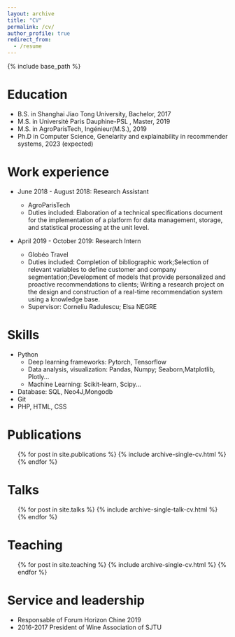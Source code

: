 ```yaml
---
layout: archive
title: "CV"
permalink: /cv/
author_profile: true
redirect_from:
  - /resume
---
```


{% include base_path %}

Education
======
* B.S. in Shanghai Jiao Tong University, Bachelor, 2017
* M.S. in Université Paris Dauphine-PSL , Master, 2019
* M.S. in AgroParisTech, Ingénieur(M.S.), 2019
* Ph.D in Computer Science, Genelarity and explainability in recommender systems, 2023 (expected)

Work experience
======
* June 2018 - August 2018: Research Assistant
  * AgroParisTech
  * Duties included: Elaboration of a technical specifications document for the implementation of a platform for data management, storage, and statistical processing at the unit level.

* April 2019 - October 2019: Research Intern
  * Globéo Travel
  * Duties included: Completion of bibliographic work;Selection of relevant variables to define customer and company segmentation;Development of models that provide personalized and proactive recommendations to clients; Writing a research project on the design and construction of a real-time recommendation system using a knowledge base.
  * Supervisor: Corneliu Radulescu; Elsa NEGRE
  
Skills
======
* Python
  * Deep learning frameworks: Pytorch, Tensorflow
  * Data analysis, visualization: Pandas, Numpy; Seaborn,Matplotlib, Plotly...
  * Machine Learning: Scikit-learn, Scipy...
* Database: SQL, Neo4J,Mongodb
* Git
* PHP, HTML, CSS

Publications
======
  <ul>{% for post in site.publications %}
    {% include archive-single-cv.html %}
  {% endfor %}</ul>
  
Talks
======
  <ul>{% for post in site.talks %}
    {% include archive-single-talk-cv.html %}
  {% endfor %}</ul>
  
Teaching
======
  <ul>{% for post in site.teaching %}
    {% include archive-single-cv.html %}
  {% endfor %}</ul>
  
Service and leadership
======
* Responsable of Forum Horizon Chine 2019
* 2016-2017 President of Wine Association of SJTU
